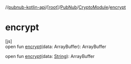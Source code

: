 //[pubnub-kotlin-api](../../../../index.md)/[[root]](../../index.md)/[PubNub](../index.md)/[CryptoModule](index.md)/[encrypt](encrypt.md)

# encrypt

[js]\
open fun [encrypt](encrypt.md)(data: ArrayBuffer): ArrayBuffer

open fun [encrypt](encrypt.md)(data: [String](https://kotlinlang.org/api/latest/jvm/stdlib/kotlin-stdlib/kotlin/-string/index.html)): ArrayBuffer
